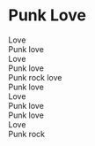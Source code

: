 # Punk Love  

Love  
Punk love  
Love  
Punk love  
Punk rock love  
Punk love  
Love  
Punk love  
Punk love  
Love  
Punk rock  
